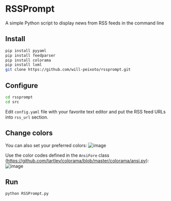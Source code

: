 # RSSPrompt
A simple Python script to display news from RSS feeds in the command line

## Install
```bash
pip install pyyaml
pip install feedparser
pip install colorama
pip install lxml
git clone https://github.com/will-peixoto/rssprompt.git
```

## Configure
```bash
cd rssprompt
cd src
```
Edit `config.yaml` file with your favorite text editor and put the RSS feed URLs into `rss_url` section.

## Change colors
You can also set your preferred colors:
![image](https://github.com/will-peixoto/rssprompt/assets/147000702/b1ae5dcf-0754-45b0-82b6-023a9bc0f207)

Use the color codes defined in the `AnsiFore` class (https://github.com/tartley/colorama/blob/master/colorama/ansi.py):
![image](https://github.com/will-peixoto/rssprompt/assets/147000702/245b2d5b-561b-48cf-b9bd-971a49899bcc)

## Run
```bash
python RSSPrompt.py
```

